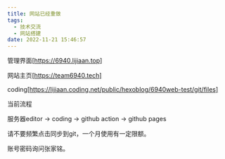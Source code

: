 ```yaml
---
title: 网站已经重做
tags:
  - 技术交流
  - 网站搭建
date: 2022-11-21 15:46:57
---
```

管理界面[https://6940.lijiaan.top]

网站主页[https://team6940.tech]

coding[https://lijiaan.coding.net/public/hexoblog/6940web-test/git/files]

当前流程

服务器editor -> coding -> github action -> github pages

请不要频繁点击同步到git，一个月使用有一定限额。

账号密码询问张家铭。